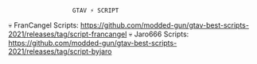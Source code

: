                       GTAV ⚡ SCRIPT 
💀 FranCangel Scripts: https://github.com/modded-gun/gtav-best-scripts-2021/releases/tag/script-francangel
💀 Jaro666    Scripts: https://github.com/modded-gun/gtav-best-scripts-2021/releases/tag/script-byjaro
